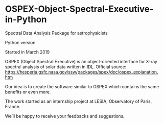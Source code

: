 # OSPEX-Object-Spectral-Executive-in-Python
Spectral Data Analysis Package for astrophysicists

Python version

Started in March 2019

OSPEX (Object Spectral Executive) is an object-oriented interface for X-ray spectral analysis of solar data written in IDL. 
Official source: https://hesperia.gsfc.nasa.gov/ssw/packages/spex/doc/ospex_explanation.htm

Our idea is to create the software similar to OSPEX which contains the same benefits or even more.

The work started as an internship project at LESIA, Observatory of Paris, France.

We’ll be happy to receive your feedbacks and suggestions.





